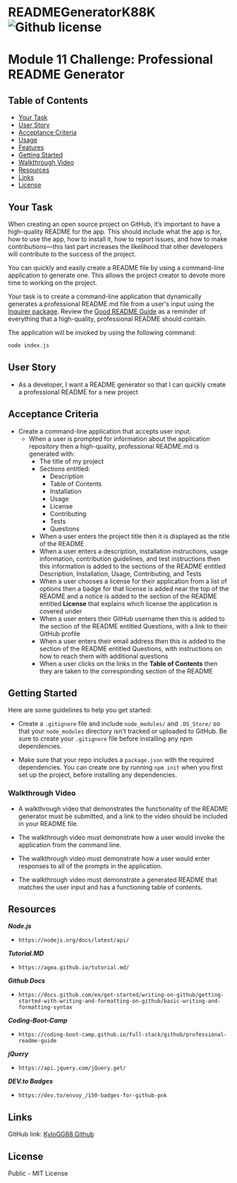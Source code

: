 # READMEGeneratorK88K ![Github license](https://img.shields.io/badge/license-MIT-yellowgreen.svg)

# Module 11 Challenge: Professional README Generator

## Table of Contents

- [Your Task](#your-task)
- [User Story](#user-story)
- [Acceptance Criteria](#acceptance-criteria)
- [Usage](#usage)
- [Features](#features)
- [Getting Started](#getting-started)
- [Walkthrough Video](#walkthrough-video)
- [Resources](#resoures)
- [Links](#links)
- [License](#license)

## Your Task

When creating an open source project on GitHub, it’s important to have a high-quality README for the app. This should include what the app is for, how to use the app, how to install it, how to report issues, and how to make contributions—this last part increases the likelihood that other developers will contribute to the success of the project. 

You can quickly and easily create a README file by using a command-line application to generate one. This allows the project creator to devote more time to working on the project.

Your task is to create a command-line application that dynamically generates a professional README.md file from a user's input using the [Inquirer package](https://www.npmjs.com/package/inquirer). Review the [Good README Guide](../../01-HTML-Git-CSS/04-Important/Good-README-Guide/README.md) as a reminder of everything that a high-quality, professional README should contain. 

The application will be invoked by using the following command:

```bash
node index.js
```

## User Story

* As a developer, I want a README generator so that I can quickly create a professional README for a new project

## Acceptance Criteria

* Create a command-line application that accepts user input.
  * When a user is prompted for information about the application repository then a high-quality, professional README.md is generated with:
    * The title of my project 
    * Sections entitled:
      * Description 
      * Table of Contents 
      * Installation 
      * Usage 
      * License 
      * Contributing 
      * Tests 
      * Questions
    * When a user enters the project title then it is displayed as the title of the README
    * When a user enters a description, installation instructions, usage information, contribution guidelines, and test instructions then this information is added to the sections of the README entitled Description, Installation, Usage, Contributing, and Tests
    * When a user chooses a license for their application from a list of options then a badge for that license is added near the top of the README and a notice is added to the section of the README entitled **License** that explains which license the application is covered under
    * When a user enters their GitHub username then this is added to the section of the README entitled Questions, with a link to their GitHub profile
    * When a user enters their email address then this is added to the section of the README entitled Questions, with instructions on how to reach them with additional questions
    * When a user clicks on the links in the **Table of Contents** then they are taken to the corresponding section of the README

## Getting Started

Here are some guidelines to help you get started:

* Create a `.gitignore` file and include `node_modules/` and `.DS_Store/` so that your `node_modules` directory isn't tracked or uploaded to GitHub. Be sure to create your `.gitignore` file before installing any npm dependencies.

* Make sure that your repo includes a `package.json` with the required dependencies. You can create one by running `npm init` when you first set up the project, before installing any dependencies.



### Walkthrough Video

* A walkthrough video that demonstrates the functionality of the README generator must be submitted, and a link to the video should be included in your README file.

* The walkthrough video must demonstrate how a user would invoke the application from the command line.

* The walkthrough video must demonstrate how a user would enter responses to all of the prompts in the application.

* The walkthrough video must demonstrate a generated README that matches the user input and has a functioning table of contents.

## Resources

***Node.js***
*     https://nodejs.org/docs/latest/api/
***Tutorial.MD***
*     https://agea.github.io/tutorial.md/
***Github Docs***
*     https://docs.github.com/en/get-started/writing-on-github/getting-started-with-writing-and-formatting-on-github/basic-writing-and-formatting-syntax
***Coding-Boot-Camp***
*     https://coding-boot-camp.github.io/full-stack/github/professional-readme-guide
***jQuery***
*     https://api.jquery.com/jQuery.get/
***DEV.to Badges***
*     https://dev.to/envoy_/150-badges-for-github-pnk



## Links

GitHub link: [KyloGG88 Github](https://github.com/KyloGG88/READMEGeneratorK88K)

## License

Public - MIT License